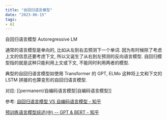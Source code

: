 ```yaml
---
title: "自回归语言模型"
date: "2023-06-15"
tags:
- AI
---
```

自回归语言模型 Autoregressive LM

通常的语言模型是单向的, 比如从左到右去预测下一个单词. 因为有时候除了考虑上文的信息还要考虑下文, 所以又诞生了从右到左预测的反向语言模型. 自回归模型指的就是这种只能利用上文或下文, 不能同时利用两者的模型.

典型的自回归语言模型如使用 Transformer 的 GPT, ELMo 这种将上文和下文的 LSTM 拼接的也算变形的自回归语言模型.

对应: [[permanent/自编码语言模型|自编码语言模型]]

参考: [自回归语言模型 VS 自编码语言模型 - 知乎](https://zhuanlan.zhihu.com/p/163455527)

[预训练语言模型综述(中) -- GPT &amp; BERT - 知乎](https://zhuanlan.zhihu.com/p/441359003)
